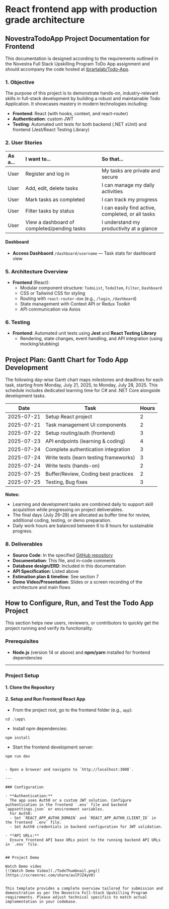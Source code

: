 # React frontend app with production grade architecture
## NovestraTodoApp Project Documentation for Frontend

This documentation is designed according to the requirements outlined in the Novestra Full Stack Upskilling Program ToDo App assignment and should accompany the code hosted at [ibrartalab/Todo-App](https://github.com/ibrartalab/Todo-App).

### 1. Objective

The purpose of this project is to demonstrate hands-on, industry-relevant skills in full-stack development by building a robust and maintainable Todo Application. It showcases mastery in modern technologies including:

- **Frontend**: React (with hooks, context, and react-router)
- **Authentication**: custom JWT
- **Testing**: Automated unit tests for both backend (.NET xUnit) and frontend (Jest/React Testing Library)

### 2. User Stories

| As a... | I want to...                                | So that...                                        |
| :------ | :------------------------------------------ | :------------------------------------------------ |
| User    | Register and log in                         | My tasks are private and secure                   |
| User    | Add, edit, delete tasks                     | I can manage my daily activities                  |
| User    | Mark tasks as completed                     | I can track my progress                           |
| User    | Filter tasks by status                      | I can easily find active, completed, or all tasks |
| User    | View a dashboard of completed/pending tasks | I understand my productivity at a glance          |

#### Dashboard

- **Access Dashbaord** `/dashboard/username` — Task stats for dashboard view

### 5. Architecture Overview

- **Frontend** (React):
  - Modular component structure: `TodoList`, `TodoItem`, `Filter`, `Dashboard`
  - CSS or Tailwind CSS for styling
  - Routing with `react-router-dom` (e.g., `/login`, `/dashboard`)
  - State management with Context API or Redux Toolkit
  - API communication via Axios

### 6. Testing

- **Frontend**: Automated unit tests using **Jest** and **React Testing Library**
  - Rendering, state changes, event handling, and API integration (using mocking/stubbing)

## Project Plan: Gantt Chart for Todo App Development

The following day-wise Gantt chart maps milestones and deadlines for each task, starting from Monday, July 21, 2025, to Monday, July 28, 2025. This schedule includes dedicated learning time for C# and .NET Core alongside development tasks.

| Date       | Task                                      | Hours |
| ---------- | ----------------------------------------- | ----- |
| 2025-07-21 | Setup React project                       | 2     |
| 2025-07-21 | Task management UI components             | 2     |
| 2025-07-22 | Setup routing/auth (frontend)             | 3     |
| 2025-07-23 | API endpoints (learning & coding)         | 4     |
| 2025-07-24 | Complete authentication integration       | 3     |
| 2025-07-24 | Write tests (learn testing frameworks)    | 3     |
| 2025-07-24 | Write tests (hands-on)                    | 2     |
| 2025-07-25 | Buffer/Review, Coding best practices      | 2     |
| 2025-07-25 | Testing, Bug fixes                        | 3     |

**Notes:**

- Learning and development tasks are combined daily to support skill acquisition while progressing on project deliverables.
- The final days (July 26–28) are allocated as buffer time for review, additional coding, testing, or demo preparation.
- Daily work hours are balanced between 6 to 8 hours for sustainable progress.

### 8. Deliverables

- **Source Code**: In the specified [GitHub repository](https://github.com/ibrartalab/Todo-App)
- **Documentation**: This file, and in-code comments
- **Database design/ERD**: Included in this documentation
- **API Specification**: Listed above
- **Estimation plan \& timeline**: See section 7
- **Demo Video/Presentation**: Slides or a screen recording of the architecture and main flows

## How to Configure, Run, and Test the Todo App Project

This section helps new users, reviewers, or contributors to quickly get the project running and verify its functionality.

### Prerequisites

- **Node.js** (version 14 or above) and **npm/yarn** installed for frontend dependencies
---

### Project Setup

#### 1. Clone the Repository

#### 2. Setup and Run Frontend React App

- From the project root, go to the frontend folder (e.g., `app`):

```terminal
cd .\app\
```

- Install npm dependencies:

```terminal
npm install
```

- Start the frontend development server:

```terminal
npm run dev
```

```console

- Open a browser and navigate to `http://localhost:3000`.

---

### Configuration

- **Authentication:**
  The app uses Auth0 or a custom JWT solution. Configure authentication in the frontend `.env` file and backend `appsettings.json` or environment variables.
  For Auth0:
  - Set `REACT_APP_AUTH0_DOMAIN` and `REACT_APP_AUTH0_CLIENT_ID` in the frontend `.env` file.
  - Set Auth0 credentials in backend configuration for JWT validation.

- **API URLs:**
  Ensure frontend API base URLs point to the running backend API URLs in `.env` file.


## Project Demo

Watch Demo video
[![Watch Demo Video](./TodoThumbnail.png)](https://screenrec.com/share/aulPJZ4yV8)


This template provides a complete overview tailored for submission and demonstration as per the Novestra Full-Stack Upskilling Program requirements. Please adjust technical specifics to match actual implementation in your codebase.
